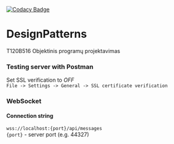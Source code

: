 [![Codacy Badge](https://api.codacy.com/project/badge/Grade/cf26e9160be640e2ae833276d8286723)](https://www.codacy.com?utm_source=github.com&amp;utm_medium=referral&amp;utm_content=Eoic/DesignPatterns&amp;utm_campaign=Badge_Grade)
# DesignPatterns
T120B516 Objektinis programų projektavimas

### Testing server with Postman
Set SSL verification to *OFF* <br>
`File -> Settings -> General -> SSL certificate verification`

### WebSocket
#### Connection string
`wss://localhost:{port}/api/messages`<br>
`{port}` - server port (e.g. 44327)
